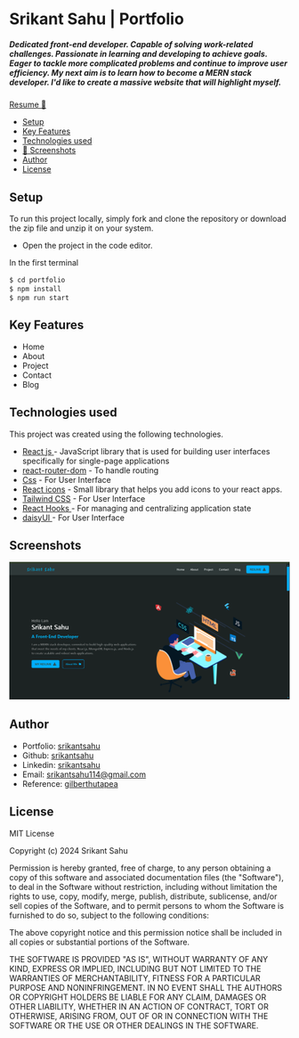 # Srikant Sahu | Portfolio

##### Dedicated front-end developer. Capable of solving work-related challenges. Passionate in learning and developing to achieve goals. Eager to tackle more complicated problems and continue to improve user efficiency. My next aim is to learn how to become a MERN stack developer. I'd like to create a massive website that will highlight myself.

[Resume 💼](https://drive.google.com/file/d/1RbIE-g7Nsj_kvOkOy3EQQIW7SlusRXt3/view?usp=sharing)

- [Setup](#setup)
- [Key Features](#key-features)
- [Technologies used](#technologies-used)
- [📸 Screenshots](#screenshots)
- [Author](#author)
- [License](#license)

## Setup

To run this project locally, simply fork and clone the repository or download the zip file and unzip it on your system.

- Open the project in the code editor.

In the first terminal

```
$ cd portfolio
$ npm install
$ npm run start
```

## Key Features

- Home
- About
- Project
- Contact
- Blog

## Technologies used

This project was created using the following technologies.

- [React js ](https://www.npmjs.com/package/react) - JavaScript library that is used for building user interfaces specifically for single-page applications
- [react-router-dom](https://www.npmjs.com/package/react-router-dom) - To handle routing
- [Css](https://developer.mozilla.org/en-US/docs/Web/CSS) - For User Interface
- [React icons](https://react-icons.github.io/react-icons/) -
  Small library that helps you add icons to your react apps.
- [Tailwind CSS](https://tailwindcss.com/) - For User Interface
- [React Hooks ](https://reactjs.org/docs/hooks-intro.html) - For managing and centralizing application state
- [daisyUI ](https://daisyui.com/docs/changelog/) - For User Interface

## Screenshots

![img-1](./portfolioImages/one.png)


## Author

- Portfolio: [srikantsahu](https://srikantportfolio.vercel.app/)
- Github: [srikantsahu](https://github.com/Srikant114)
- Linkedin: [srikantsahu](https://www.linkedin.com/in/srikantsahu114/)
- Email: [srikantsahu114@gmail.com](mailto:srikantsahu114@gmail.com)
- Reference: [gilberthutapea](https://www.linkedin.com/in/gilberthutapea/)

## License

MIT License

Copyright (c) 2024 Srikant Sahu

Permission is hereby granted, free of charge, to any person obtaining a copy
of this software and associated documentation files (the "Software"), to deal
in the Software without restriction, including without limitation the rights
to use, copy, modify, merge, publish, distribute, sublicense, and/or sell
copies of the Software, and to permit persons to whom the Software is
furnished to do so, subject to the following conditions:

The above copyright notice and this permission notice shall be included in
all copies or substantial portions of the Software.

THE SOFTWARE IS PROVIDED "AS IS", WITHOUT WARRANTY OF ANY KIND, EXPRESS OR
IMPLIED, INCLUDING BUT NOT LIMITED TO THE WARRANTIES OF MERCHANTABILITY,
FITNESS FOR A PARTICULAR PURPOSE AND NONINFRINGEMENT. IN NO EVENT SHALL THE
AUTHORS OR COPYRIGHT HOLDERS BE LIABLE FOR ANY CLAIM, DAMAGES OR OTHER
LIABILITY, WHETHER IN AN ACTION OF CONTRACT, TORT OR OTHERWISE, ARISING FROM,
OUT OF OR IN CONNECTION WITH THE SOFTWARE OR THE USE OR OTHER DEALINGS IN
THE SOFTWARE.
